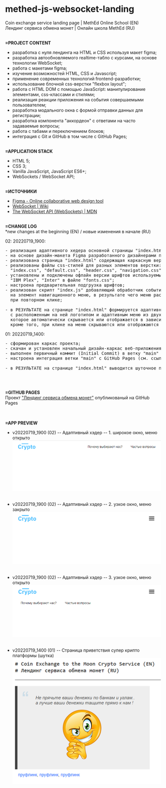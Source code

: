 # methed-js-websocket-landing
Coin exchange service landing page | MethEd Online School (EN) <br>
Лендинг сервиса обмена монет | Онлайн школа MethEd (RU)
<br><br>


**=PROJECT CONTENT** <br>
- разработка с нуля лендинга на HTML и CSS используя макет figma;
- разработка автообновляемого realtime-табло с курсами, на основе технологии WebSocket;
- работа с макетами figma;
- изучение возможностей HTML, CSS и Javascript;
- применение современных технологий frontend-разработки;
- использование блочной css-верстки "flexbox layout";
- работа с HTML DOM с помощью JavaScript: манипулирование элементами, css-классами и стилями;
- реализация реакции приложения на события совершаемыми пользователем;
- разработка модального окна с формой отправки данных для регистрации;
- разработка компонента "аккордеон" с ответами на часто задаваемые вопросы;
- работа с табами и переключением блоков;
- интеграция с Git и GitHub в том числе с GitHub Pages;
<br><br>


**=APPLICATION STACK** <br>
- HTML 5;
- CSS 3;
- Vanilla JavaScript, JavaScript ES6+;
- WebSockets / WebSocket API;
<br><br>


**=ИСТОЧНИКИ** <br>
- [Figma - Online collaborative web design tool](https://www.figma.com/)
- [WebSocket | Wiki](https://en.wikipedia.org/wiki/WebSocket)
- [The WebSocket API (WebSockets) | MDN](https://developer.mozilla.org/en-US/docs/Web/API/WebSockets_API)
<br><br>


**=CHANGE LOG** <br>
*new changes at the beginning (EN) / новые изменения в начале (RU) <br>

02: 20220719_1900:
<pre>
- реализация адаптивного хедера основной страницы "index.html" на основе flex css;
- на основе дизайн-макета Figma разработанного дизайнерами по легенде проекта, было реализовано:
- реализована страница "index.html" содержащая каркасную верстку страницы и верстку хедера;
- реализованы файлы css-стилей для разных элементов верстки:
  "index.css", "default.css", "header.css", "navigation.css", "normalize.css";
- установлены и подключены офлайн версии шрифтов используемых в приложении:
  "IBM Plex", "Inter" в файле "fonts.css";
- настроена предварительная подгрузка шрифтов;
- реализован скрипт "index.js" добавляющий обработчик события "onClick"
  на элемент навигационного меню, в результате чего меню раскрывается и закрывается
  при повторном клике;

- в РЕЗУЛЬТАТЕ на странице "index.html" формируется адаптивная шапка
  с расположенным на ней логотипом и адаптивным меню из двух элементов,
  которое автоматически скрывается или отображается в зависимости от ширины окна браузера;
  кроме того, при клике на меню скрываются или отображаются его элементы;
</pre>

01: 20220719_1400:
<pre>
- сформирован каркас проекта;
- скачан и установлен начальный дизайн-каркас веб-приложения;
- выполнен первичный коммит (Initial Commit) в ветку "main" на GitHub;
- настроена интеграция ветки "main" с GitHub Pages (см. ссылку ниже);

- в РЕЗУЛЬТАТЕ на странице "index.html" выводится шуточное приветствие;
</pre>
<br><br>


**=GITHUB PAGES** <br>
Проект ["Лендинг сервиса обмена монет"](https://drvicx.github.io/methed-js-websocket-landing/) опубликованый на GitHub Pages
<br><br><br>


**=APP PREVIEW**

- v20220719_1900 (02) -- Адаптивный хэдер -- 1. широкое окно, меню открыто<br>
![preview](_preview/app-preview_20220719_1900_1.png?raw=true)
<br><br>

- v20220719_1900 (02) -- Адаптивный хэдер -- 2. узкое окно, меню закрыто<br>
![preview](_preview/app-preview_20220719_1900_2.png?raw=true)
<br><br>

- v20220719_1900 (02) -- Адаптивный хэдер -- 3. узкое окно, меню открыто<br>
![preview](_preview/app-preview_20220719_1900_3.png?raw=true)
<br><br>

- v20220719_1400 (01) -- Страница приветствия супер крипто платформы (шутка)<br>
![preview](_preview/app-preview_20220719_1400.png?raw=true)
<br><br>

